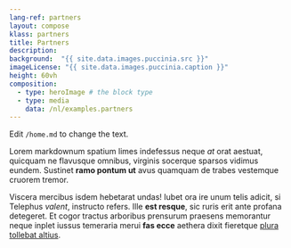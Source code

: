 ```yaml
---
lang-ref: partners
layout: compose
klass: partners
title: Partners
description: 
background:  "{{ site.data.images.puccinia.src }}"
imageLicense: "{{ site.data.images.puccinia.caption }}"
height: 60vh
composition:
  - type: heroImage # the block type
  - type: media
    data: /nl/examples.partners
---
```


Edit `/home.md` to change the text.

Lorem markdownum spatium limes indefessus neque *at* orat aestuat, quicquam ne
flavusque omnibus, virginis socerque sparsos vidimus eundem. Sustinet **ramo
pontum ut** avus quamquam de trabes vestemque cruorem tremor.

Viscera mercibus isdem hebetarat undas! Iubet ora ire unum telis adicit, si
Telephus *valent*, instructo refers. Ille **est resque**, sic ruris erit ante
profana detegeret. Et cogor tractus arboribus prensurum praesens memorantur
neque inplet iussus temeraria merui **fas ecce** aethera dixit fieretque [plura
tollebat altius](http://virgineusque.net/est.html).

